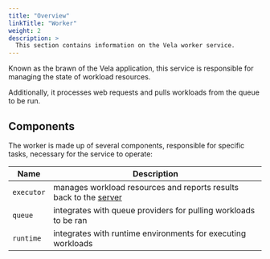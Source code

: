 ```yaml
---
title: "Overview"
linkTitle: "Worker"
weight: 2
description: >
  This section contains information on the Vela worker service.
---
```


Known as the brawn of the Vela application, this service is responsible for managing the state of workload resources.

Additionally, it processes web requests and pulls workloads from the queue to be run.

## Components

The worker is made up of several components, responsible for specific tasks, necessary for the service to operate:

| Name       | Description                                                                                       |
| ---------- | ------------------------------------------------------------------------------------------------- |
| `executor` | manages workload resources and reports results back to the [server](/docs/administration/server/) |
| `queue`    | integrates with queue providers for pulling workloads to be ran                                   |
| `runtime`  | integrates with runtime environments for executing workloads                                      |
